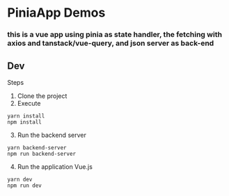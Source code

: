 # PiniaApp Demos

### this is a vue app using pinia as state handler, the fetching with axios and tanstack/vue-query, and json server as back-end

## Dev
Steps

1. Clone the project
2. Execute
```
yarn install
npm install
```

3. Run the backend server
```
yarn backend-server
npm run backend-server
```

4. Run the application Vue.js
```
yarn dev
npm run dev
```
